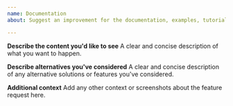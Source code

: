```yaml
---
name: Documentation
about: Suggest an improvement for the documentation, examples, tutorials, ...

---
```


**Describe the content you'd like to see**
A clear and concise description of what you want to happen.

**Describe alternatives you've considered**
A clear and concise description of any alternative solutions or features you've considered.

**Additional context**
Add any other context or screenshots about the feature request here.

